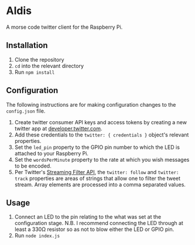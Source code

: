 # Aldis

A morse code twitter client for the Raspberry Pi.

## Installation

1.  Clone the repository
2.  `cd` into the relevant directory
3.  Run `npm install`

## Configuration
The following instructions are for making configuration changes to the `config.json` file.

1.  Create twitter consumer API keys and access tokens by creating a new twitter app at [developer.twitter.com](https://developer.twitter.com/).
2.  Add these credentials to the `twitter: { credentials }` object's relevant properties.
3.  Set the `led_pin` property to the GPIO pin number to which the LED is attached to your Raspberry Pi.
4.  Set the `wordsPerMinute` property to the rate at which you wish messages to be encoded.
5.  Per Twitter's [Streaming Filter API](https://developer.twitter.com/en/docs/tweets/filter-realtime/guides/basic-stream-parameters.html), the `twitter: follow` and `twitter: track` properties are areas of strings that allow one to filter the tweet stream. Array elements are processed into a comma separated values.

## Usage

1.  Connect an LED to the pin relating to the what was set at the configuration stage. N.B. I recommend connecting the LED through at least a 330Ω resistor so as not to blow either the LED or GPIO pin.
2.  Run `node index.js`

